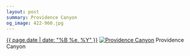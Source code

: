 ```yaml
---
layout: post
summary: Providence Canyon
og_image: 422-960.jpg
---
```


<p>
  <time><a href="/422">{{ page.date | date: "%B %e, %Y" }}</a></time>
  <a href="/422"><img src="{{ site.assets_url }}/422-480.jpg" srcset="{{ site.assets_url }}/422-960.jpg 960w, {{ site.assets_url }}/422-720.jpg 720w, {{ site.assets_url }}/422-480.jpg 480w, {{ site.assets_url }}/422-240.jpg 240w" sizes="(min-width: 700px) 50vw, calc(100vw - 2rem)" alt="Providence Canyon" /></a>
  <span>Providence Canyon</span>
</p>
